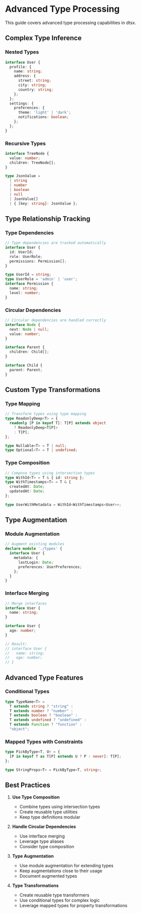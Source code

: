 # Advanced Type Processing

This guide covers advanced type processing capabilities in dtsx.

## Complex Type Inference

### Nested Types

```typescript
interface User {
  profile: {
    name: string;
    address: {
      street: string;
      city: string;
      country: string;
    };
  };
  settings: {
    preferences: {
      theme: 'light' | 'dark';
      notifications: boolean;
    };
  };
}
```

### Recursive Types

```typescript
interface TreeNode {
  value: number;
  children: TreeNode[];
}

type JsonValue =
  | string
  | number
  | boolean
  | null
  | JsonValue[]
  | { [key: string]: JsonValue };
```

## Type Relationship Tracking

### Type Dependencies

```typescript
// Type dependencies are tracked automatically
interface User {
  id: UserId;
  role: UserRole;
  permissions: Permission[];
}

type UserId = string;
type UserRole = 'admin' | 'user';
interface Permission {
  name: string;
  level: number;
}
```

### Circular Dependencies

```typescript
// Circular dependencies are handled correctly
interface Node {
  next: Node | null;
  value: number;
}

interface Parent {
  children: Child[];
}

interface Child {
  parent: Parent;
}
```

## Custom Type Transformations

### Type Mapping

```typescript
// Transform types using type mapping
type ReadonlyDeep<T> = {
  readonly [P in keyof T]: T[P] extends object
    ? ReadonlyDeep<T[P]>
    : T[P];
};

type Nullable<T> = T | null;
type Optional<T> = T | undefined;
```

### Type Composition

```typescript
// Compose types using intersection types
type WithId<T> = T & { id: string };
type WithTimestamps<T> = T & {
  createdAt: Date;
  updatedAt: Date;
};

type UserWithMetadata = WithId<WithTimestamps<User>>;
```

## Type Augmentation

### Module Augmentation

```typescript
// Augment existing modules
declare module './types' {
  interface User {
    metadata: {
      lastLogin: Date;
      preferences: UserPreferences;
    };
  }
}
```

### Interface Merging

```typescript
// Merge interfaces
interface User {
  name: string;
}

interface User {
  age: number;
}

// Result:
// interface User {
//   name: string;
//   age: number;
// }
```

## Advanced Type Features

### Conditional Types

```typescript
type TypeName<T> =
  T extends string ? "string" :
  T extends number ? "number" :
  T extends boolean ? "boolean" :
  T extends undefined ? "undefined" :
  T extends Function ? "function" :
  "object";
```

### Mapped Types with Constraints

```typescript
type PickByType<T, U> = {
  [P in keyof T as T[P] extends U ? P : never]: T[P];
};

type StringProps<T> = PickByType<T, string>;
```

## Best Practices

1. **Use Type Composition**
   - Combine types using intersection types
   - Create reusable type utilities
   - Keep type definitions modular

2. **Handle Circular Dependencies**
   - Use interface merging
   - Leverage type aliases
   - Consider type composition

3. **Type Augmentation**
   - Use module augmentation for extending types
   - Keep augmentations close to their usage
   - Document augmented types

4. **Type Transformations**
   - Create reusable type transformers
   - Use conditional types for complex logic
   - Leverage mapped types for property transformations
